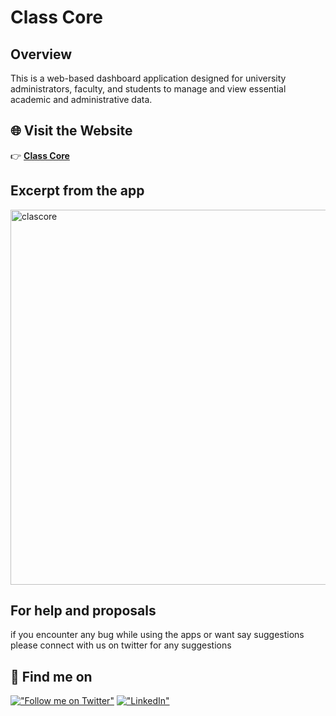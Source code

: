 # Class Core

## Overview

This is a web-based dashboard application designed for university administrators, faculty, and students to manage and view essential academic and administrative data.

## 🌐 Visit the Website  
👉 <a href="https://classcorewebsite.web.app/" target="_blank" rel="noopener noreferrer">**Class Core**</a>  

## Excerpt from the app

<p >
  <img src="https://github.com/user-attachments/assets/8381be88-364b-4d35-a40d-37b51566eb5a" alt="clascore" width="600">
</p>

## For help and proposals

if you encounter any bug while using the apps or want say suggestions please connect with us on twitter for any suggestions

## 🔗 Find me on
[!["Follow me on Twitter"](https://img.shields.io/twitter/follow/pr_Mais?label=Follow%20me)](https://twitter.com/Md7oHe)
[!["LinkedIn"](https://img.shields.io/badge/LinkedIn-blue?style=flat&logo=linkedin&labelColor=blue)](https://www.linkedin.com/in/mohammed-alheraki-6bb97b247/)



